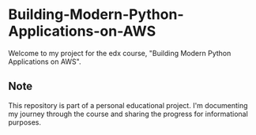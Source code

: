 # Building-Modern-Python-Applications-on-AWS

Welcome to my project for the edx course, "Building Modern Python Applications on AWS".


## Note
This repository is part of a personal educational project. I'm documenting my journey through the course and sharing the progress for informational purposes.
